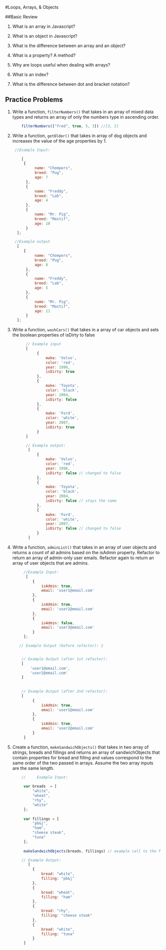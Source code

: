 #Loops, Arrays, & Objects

##Basic Review

1. What is an array in Javascript?

2. What is an object in Javascript?

3. What is the difference between an array and an object?

4. What is a property? A method?

5. Why are loops useful when dealing with arrays?

6. What is an index?

7. What is the difference between dot and bracket notation?


## Practice Problems
1.  Write a function, `filterNumbers()` that takes in an array of mixed data types and returns an array of only the numbers type in ascending order.

    ```js
        filterNumbers(["fred", true, 5, 3]) //[3, 5]
    ```
        
2. Write a function, `getOlder()` that takes in array of dog objects and increases the value of the age properties by 1.

   ```js
    //Example Input:
   
       [
        {   
             name: "Chompers",
             breed: "Pug",
             age: 7
         },
         {
             name: "Freddy",
             breed: "Lab",
             age: 4
         },
         {
             name: "Mr. Pig",
             breed: "Mastif",
             age: 10
         }
     ];
   ```
   ```js
    //Example output
     [
        {
             name: "Chompers",
             breed: "Pug",
             age: 8
         },
         {
             name: "Freddy",
             breed: "Lab",
             age: 5
         },
         {
             name: "Mr. Pig",
             breed: "Mastif",
             age: 11
         }
     ];
   ```
     
3. Write a function, `washCars()` that takes in a array of car objects and sets the boolean properties of isDirty to false

      ```js
            // Example input
            [
                 {
                     make: 'Volvo',
                     color: 'red',
                     year: 1996,
                     isDirty: true
                 },
                 {
                     make: 'Toyota',
                     color: 'black',
                     year: 2004,
                     isDirty: false
                 },
                 {
                     make: 'Ford',
                     color: 'white',
                     year: 2007,
                     isDirty: true
                 }
            ]
      ```
            
      ```js  
            // Example output:
             [
                 {
                     make: 'Volvo',
                     color: 'red',
                     year: 1996,
                     isDirty: false // changed to false
                 },
                 {
                     make: 'Toyota',
                     color: 'black',
                     year: 2004,
                     isDirty: false // stays the same
                 },
                 {
                     make: 'Ford',
                     color: 'white',
                     year: 2007,
                     isDirty: false // changed to false
                 }
             ]
    ```
       
4. Write a function, `adminList()` that takes in an array of user objects and returns a count of all admins based on the isAdmin property. Refactor to return an array of admin-only user emails. Refactor again to return an array of user objects that are admins.
    ```js
         //Example Input: 
          [
             {
                 isAdmin: true,
                 email: 'user1@email.com'
             },
             {
                 isAdmin: true,
                 email: 'user2@email.com'
             },
             {
                 isAdmin: false,
                 email: 'user3@email.com'
             }
         ];
    ```
    
    ```js
       // Example Output (before refactor): 2
 
 
        // Example Output (after 1st refactor): 
        [
            'user1@email.com',
            'user2@email.com'
        ]
        
     
        // Example Output (after 2nd refactor): 
        [
             {
                 isAdmin: true,
                 email: 'user1@email.com'
             },
             {
                 isAdmin: true,
                 email: 'user2@email.com'
             }
         ]

    ```

5. Create a function, `makeSandwichObjects()` that takes in two array of strings, breads and fillings and returns an array of sandwichObjects that contain properties for bread and filling and values correspond to the same order of the two passed in arrays. Assume the two array inputs are the same length.

    ```js
        //     Example Input:
        
         var breads  = [
             "white",
             "wheat",
             "rhy",
             "white"
         ];
        
         var fillings = [
             "pb&j",
             "ham",
             "cheese steak",
             "tuna"
         ];
        
         makeSandwichObjects(breads, fillings) // example call to the function 
    ```
    ```js
        // Example Output: 
           [
             {
                 bread: "white",
                 filling: "pb&j"
             },
             {
                 bread: "wheat",
                 filling: "ham"
             },
             {
                 bread: "rhy",
                 filling: "cheese steak"
             },
             {
                 bread: "white",
                 filling: "tuna"
             }
         ]

    ```

